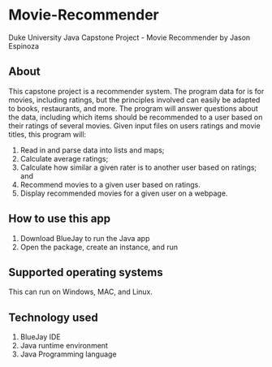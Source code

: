 # Movie-Recommender
Duke University Java Capstone Project - Movie Recommender 
by Jason Espinoza

## About
This capstone project is a recommender system. The program data for is for movies, including ratings, but the principles involved can easily be adapted to books, restaurants, and more. The program will answer questions about the data, including which items should be recommended to a user based on their ratings of several movies. Given input files on users ratings and movie titles, this program will:

1. Read in and parse data into lists and maps;
2. Calculate average ratings;
3. Calculate how similar a given rater is to another user based on ratings; and
4. Recommend movies to a given user based on ratings. 
5. Display recommended movies for a given user on a webpage.

## How to use this app
1. Download BlueJay to run the Java app
2. Open the package, create an instance, and run

## Supported operating systems
This can run on Windows, MAC, and Linux. 

## Technology used
1. BlueJay IDE
2. Java runtime environment
3. Java Programming language
